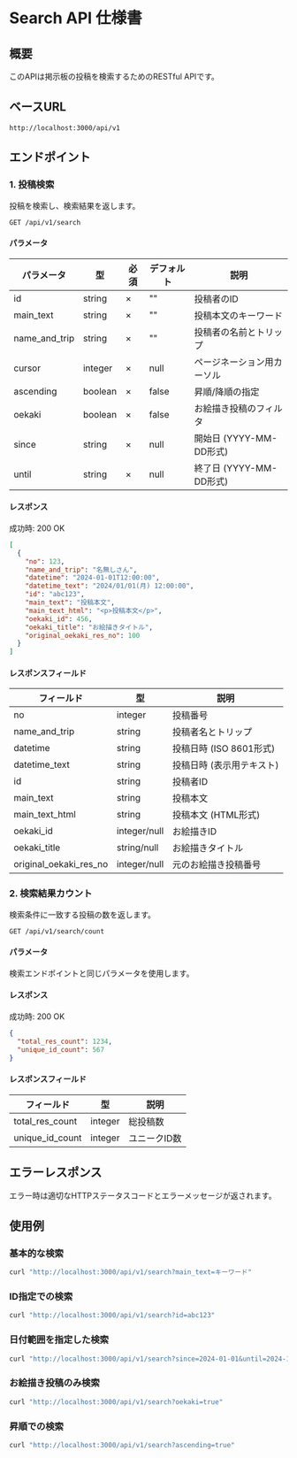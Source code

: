 # Search API 仕様書

## 概要

このAPIは掲示板の投稿を検索するためのRESTful APIです。

## ベースURL

```
http://localhost:3000/api/v1
```

## エンドポイント

### 1. 投稿検索

投稿を検索し、検索結果を返します。

```
GET /api/v1/search
```

#### パラメータ

| パラメータ | 型 | 必須 | デフォルト | 説明 |
|-----------|---|------|-----------|------|
| id | string | × | "" | 投稿者のID |
| main_text | string | × | "" | 投稿本文のキーワード |
| name_and_trip | string | × | "" | 投稿者の名前とトリップ |
| cursor | integer | × | null | ページネーション用カーソル |
| ascending | boolean | × | false | 昇順/降順の指定 |
| oekaki | boolean | × | false | お絵描き投稿のフィルタ |
| since | string | × | null | 開始日 (YYYY-MM-DD形式) |
| until | string | × | null | 終了日 (YYYY-MM-DD形式) |

#### レスポンス

成功時: 200 OK

```json
[
  {
    "no": 123,
    "name_and_trip": "名無しさん",
    "datetime": "2024-01-01T12:00:00",
    "datetime_text": "2024/01/01(月) 12:00:00",
    "id": "abc123",
    "main_text": "投稿本文",
    "main_text_html": "<p>投稿本文</p>",
    "oekaki_id": 456,
    "oekaki_title": "お絵描きタイトル",
    "original_oekaki_res_no": 100
  }
]
```

#### レスポンスフィールド

| フィールド | 型 | 説明 |
|-----------|---|------|
| no | integer | 投稿番号 |
| name_and_trip | string | 投稿者名とトリップ |
| datetime | string | 投稿日時 (ISO 8601形式) |
| datetime_text | string | 投稿日時 (表示用テキスト) |
| id | string | 投稿者ID |
| main_text | string | 投稿本文 |
| main_text_html | string | 投稿本文 (HTML形式) |
| oekaki_id | integer/null | お絵描きID |
| oekaki_title | string/null | お絵描きタイトル |
| original_oekaki_res_no | integer/null | 元のお絵描き投稿番号 |

### 2. 検索結果カウント

検索条件に一致する投稿の数を返します。

```
GET /api/v1/search/count
```

#### パラメータ

検索エンドポイントと同じパラメータを使用します。

#### レスポンス

成功時: 200 OK

```json
{
  "total_res_count": 1234,
  "unique_id_count": 567
}
```

#### レスポンスフィールド

| フィールド | 型 | 説明 |
|-----------|---|------|
| total_res_count | integer | 総投稿数 |
| unique_id_count | integer | ユニークID数 |

## エラーレスポンス

エラー時は適切なHTTPステータスコードとエラーメッセージが返されます。

## 使用例

### 基本的な検索

```bash
curl "http://localhost:3000/api/v1/search?main_text=キーワード"
```

### ID指定での検索

```bash
curl "http://localhost:3000/api/v1/search?id=abc123"
```

### 日付範囲を指定した検索

```bash
curl "http://localhost:3000/api/v1/search?since=2024-01-01&until=2024-12-31"
```

### お絵描き投稿のみ検索

```bash
curl "http://localhost:3000/api/v1/search?oekaki=true"
```

### 昇順での検索

```bash
curl "http://localhost:3000/api/v1/search?ascending=true"
```